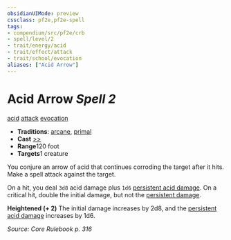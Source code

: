 ```yaml
---
obsidianUIMode: preview
cssclass: pf2e,pf2e-spell
tags:
- compendium/src/pf2e/crb
- spell/level/2
- trait/energy/acid
- trait/effect/attack
- trait/school/evocation
aliases: ["Acid Arrow"]
---
```

# Acid Arrow *Spell 2*   
[acid](acid.md)  [attack](attack.md)  [evocation](evocation.md)  

- **Traditions**: [arcane](arcane.md), [primal](primal.md)
- **Cast** [>>](chapter-9-playing-the-game.md#Actions "Two-Action") 
- **Range**120 foot
- **Targets**1 creature

You conjure an arrow of acid that continues corroding the target after it hits. Make a spell attack against the target.

On a hit, you deal `3d8` acid damage plus `1d6` [persistent acid damage](conditions.md#Persistent%20Damage). On a critical hit, double the initial damage, but not the [persistent damage](conditions.md#Persistent%20Damage).

**Heightened (+ 2)** The initial damage increases by 2d8, and the [persistent acid damage](conditions.md#Persistent%20Damage) increases by 1d6.

*Source: Core Rulebook p. 316*